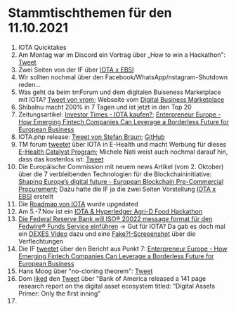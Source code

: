 # Stammtischthemen für den 11.10.2021

1.  IOTA Quicktakes
2.  Am Montag war im Discord ein Vortrag über „How to win a Hackathon": [Tweet](https://twitter.com/IOTAXTeams/status/1445039733420314626)
3.  Zwei Seiten von der IF über [IOTA x EBSI](https://ec.europa.eu/newsroom/dae/redirection/document/79732)
4.  Wir sollten nochmal über den Facebook/WhatsApp/nstagram-Shutdown reden...
5.  Was geht da beim tmForum und dem digitalen Buiseness Marketplace mit IOTA? [Tweet von vrom](https://twitter.com/Vrom14286662/status/1445212978920493057?s=20); Webseite vom [Digital Business Marketplace](https://dbm4.net/)
6.  ShibaInu macht 200% in 7 Tagen und ist jetzt in den Top 20
7.  Zeitungsartikel: [Investor Times - IOTA kaufen?](https://investortimes.com/de/iota-kaufen/?amp); [Enterpreneur Europe - How Emerging Fintech Companies Can Leverage a Borderless Future for European Business](https://www.entrepreneur.com/article/386166)
8.  IOTA.php release: [Tweet von Stefan Braun](https://twitter.com/IOTAphp/status/1445393444025901070?s=20); [GitHub](https://github.com/iota-community/iota.php)
9.  TM forum [tweetet](https://twitter.com/tmforumorg/status/1445238578158702594?s=20) über IOTA in E-Health und macht Werbung für dieses [E-Health Catalyst Program](https://myaccount.tmforum.org/networks/9176/index.html); Michele Nati weist auch nochmal darauf hin, dass das kostenlos ist: [Tweet](https://twitter.com/michelenati/status/1445660521433235461?s=20)
10.  Die Europäische Commission mit neuem news Artikel (vom 2. Oktober) über die 7 verbleibenden Technologien für die Blockchaininitiative: [Shaping Europe’s digital future - European Blockchain Pre-Commercial Procurement](https://digital-strategy.ec.europa.eu/en/news/european-blockchain-pre-commercial-procurement); Dazu hatte die IF ja die zwei Seiten Vorstellung [IOTA x EBSI](https://ec.europa.eu/newsroom/dae/redirection/document/79732) erstellt
11.  Die [Roadmap von IOTA](https://roadmap.iota.org/) wurde upgedated
12.  Am 5.-7.Nov ist ein [IOTA & Hyperledger Agri-D Food Hackathon](https://hack.agri-d.org/docs/about-the-hack/)
13.  [Die Federal Reserve Bank will ISO® 20022 message format für den Fedwire® Funds Service einführen](https://www.federalreserve.gov/newsevents/pressreleases/other20211004a.htm) -> Gut für IOTA? Da gab es doch mal ein [DEXES Video](https://www.youtube.com/watch?v=QUBVWOZb9xY&t=1811s) dazu und eine [Fake?!-Screeenshot](https://twitter.com/777Libertas/status/1445320506261921795?s=20) über die Verflechtungen
14.  Die IF [tweetet](https://twitter.com/iota/status/1445664364745297929?s=20) über den Bericht aus Punkt 7: [Enterpreneur Europe - How Emerging Fintech Companies Can Leverage a Borderless Future for European Business](https://www.entrepreneur.com/article/386166)
15.  Hans Moog über "no-cloning theorem": [Tweet](https://twitter.com/hus_qy/status/1445646886950432769?s=20)
16.  Dom [liked](https://twitter.com/DomSchiener/status/1445732546373881856?s=20) den [Tweet](https://twitter.com/PastryEth/status/1445565755534184452?s=20) über "Bank of America released a 141 page research report on the digital asset ecosystem titled: “Digital Assets Primer: Only the first inning”
17.  
